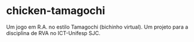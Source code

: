 # chicken-tamagochi
Um jogo em R.A. no estilo Tamagochi (bichinho virtual). Um projeto para a disciplina de RVA no ICT-Unifesp SJC.
